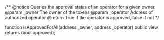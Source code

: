 /**
    @notice Queries the approval status of an operator for a given owner.
    @param _owner     The owner of the tokens
    @param _operator  Address of authorized operator
    @return           True if the operator is approved, false if not
*/

function isApprovedForAll(address _owner, address _operator) public view returns (bool approved);